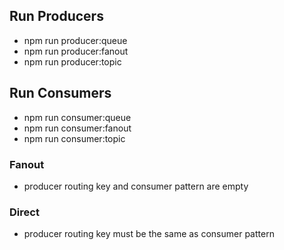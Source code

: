 
## Run Producers
- npm run producer:queue
- npm run producer:fanout
- npm run producer:topic

## Run Consumers
- npm run consumer:queue
- npm run consumer:fanout
- npm run consumer:topic


### Fanout
- producer routing key and consumer pattern are empty

### Direct
- producer routing key must be the same as consumer pattern 